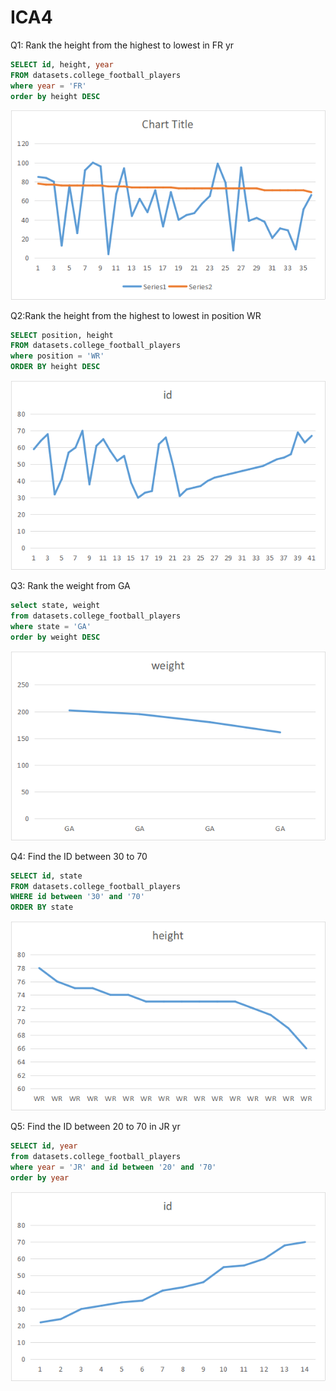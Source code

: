 # ICA4

Q1: Rank the height from the highest to lowest in FR yr

```sql
SELECT id, height, year
FROM datasets.college_football_players
where year = 'FR'
order by height DESC
```

![ICA4](Visualization/ICA4-1.png)

Q2:Rank the height from the highest to lowest in position WR

```sql
SELECT position, height
FROM datasets.college_football_players
where position = 'WR'
ORDER BY height DESC
```

![ICA4](Visualization/ICA4-2.png)

Q3: Rank the weight from GA

```sql
select state, weight
from datasets.college_football_players
where state = 'GA'
order by weight DESC
```

![ICA4](Visualization/ICA4-3.png)

Q4: Find the ID between 30 to 70
```sql
SELECT id, state
FROM datasets.college_football_players
WHERE id between '30' and '70'
ORDER BY state
```

![ICA4](Visualization/ICA4-4.png)

Q5: Find the ID between 20 to 70 in JR yr
```sql
SELECT id, year
from datasets.college_football_players
where year = 'JR' and id between '20' and '70'
order by year
```

![ICA4](Visualization/ICA4-5.png)
